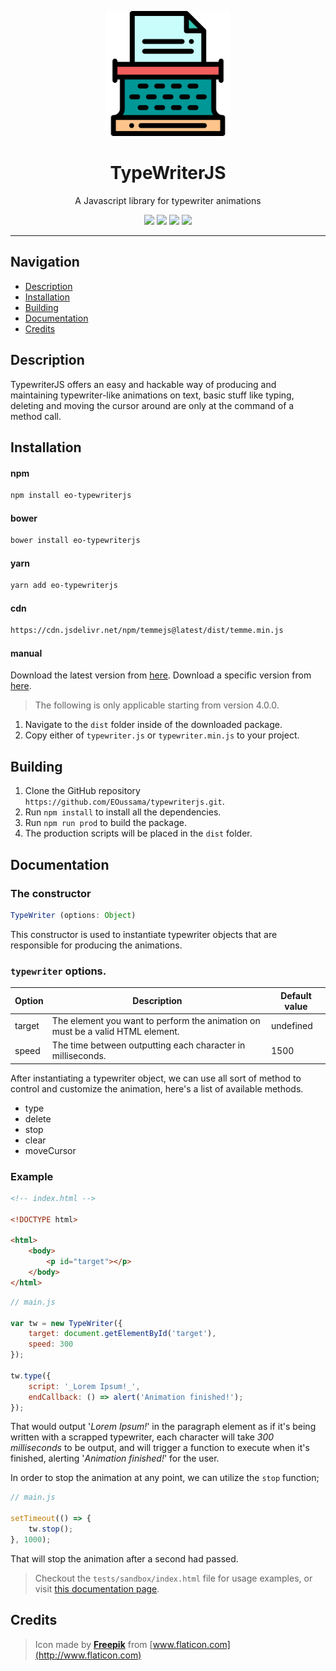 <p align="center">
    <a href="http://eoussama.github.io/typewriterjs"><img src="docs/assets/img/logo.svg" alt="Logo" width="200px"><a>
    <h1 align="center">TypeWriterJS</h1>
    <p align="center">A Javascript library for typewriter animations</p>
    <p align="center">
        <img src="https://img.shields.io/github/release/EOussama/typewriterjs.svg">
        <img src="https://img.shields.io/github/downloads/EOussama/typewriterjs/latest/total.svg">
        <img src="https://img.shields.io/github/languages/code-size/EOussama/typewriterjs.svg">
        <img src="https://img.shields.io/github/license/EOussama/typewriterjs.svg">
    </p>
</p>

<hr>

## Navigation
* [Description](#description)
* [Installation](#installation)
* [Building](#building)
* [Documentation](#documentation)
* [Credits](#credits)


## Description
TypewriterJS offers an easy and hackable way of producing and maintaining typewriter-like animations on text, basic stuff like typing, deleting and moving the cursor around are only at the command of a method call.

## Installation
#### npm
```bash
npm install eo-typewriterjs
```

#### bower
```bash
bower install eo-typewriterjs
```

#### yarn
```bash
yarn add eo-typewriterjs
```

#### cdn
```bash
https://cdn.jsdelivr.net/npm/temmejs@latest/dist/temme.min.js
```

#### manual
Download the latest version from [here](https://github.com/EOussama/typewriterjs/releases).
Download a specific version from [here](https://github.com/EOussama/typewriterjs/releases).

> The following is only applicable starting from version 4.0.0.
1. Navigate to the `dist` folder inside of the downloaded package.
2. Copy either of `typewriter.js` or `typewriter.min.js` to your project.


## Building
1. Clone the GitHub repository `https://github.com/EOussama/typewriterjs.git`.
2. Run `npm install` to install all the dependencies.
3. Run `npm run prod` to build the package.
4. The production scripts will be placed in the `dist` folder.

## Documentation
### The constructor

```js
TypeWriter (options: Object)
```
This constructor is used to instantiate typewriter objects that are responsible for producing the animations.

### `typewriter` options.

|  Option  |                                     Description                                   | Default value |
|----------|-----------------------------------------------------------------------------------|---------------|
|  target  |  The element you want to perform the animation on must be a valid HTML element.  |   undefined   |
|  speed   |  The time between outputting each character in milliseconds.                       |   1500        |

After instantiating a typewriter object, we can use all sort of method to control and customize the animation, here's a list of available methods.

* type
* delete
* stop
* clear
* moveCursor

### Example
```html
<!-- index.html -->

<!DOCTYPE html>

<html>
    <body>
        <p id="target"></p>
    </body>
</html>
```

```js
// main.js

var tw = new TypeWriter({
    target: document.getElementById('target'),
    speed: 300
});

tw.type({
    script: '_Lorem Ipsum!_',
    endCallback: () => alert('Animation finished!');
});
```

That would output '_Lorem Ipsum!_' in the paragraph element as if it's being written with a scrapped typewriter, each character will take _300 milliseconds_ to be output, and will trigger a function to execute when it's finished, alerting '_Animation finished!_' for the user.

In order to stop the animation at any point, we can utilize the `stop` function;

```js
// main.js

setTimeout(() => {
    tw.stop();
}, 1000);
```

That will stop the animation after a second had passed.

> Checkout the `tests/sandbox/index.html` file for usage examples, or visit [this documentation page](https://eoussama.github.io/typewriterjs/).


## Credits
> Icon made by [**Freepik**](http://www.flaticon.com) from [www.flaticon.com](http://www.flaticon.com)
